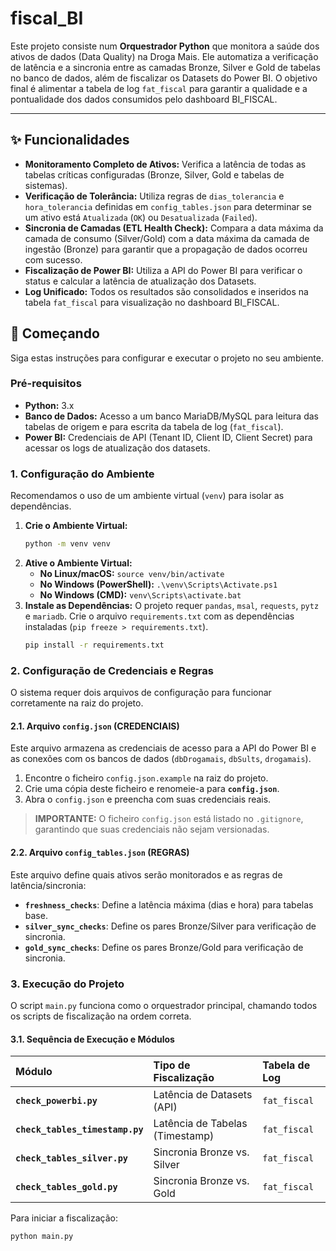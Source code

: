 # fiscal_BI

Este projeto consiste num **Orquestrador Python** que monitora a saúde dos ativos de dados (Data Quality) na Droga Mais. Ele automatiza a verificação de latência e a sincronia entre as camadas Bronze, Silver e Gold de tabelas no banco de dados, além de fiscalizar os Datasets do Power BI. O objetivo final é alimentar a tabela de log `fat_fiscal` para garantir a qualidade e a pontualidade dos dados consumidos pelo dashboard BI_FISCAL.

---

## ✨ Funcionalidades

- **Monitoramento Completo de Ativos:** Verifica a latência de todas as tabelas críticas configuradas (Bronze, Silver, Gold e tabelas de sistemas).
- **Verificação de Tolerância:** Utiliza regras de `dias_tolerancia` e `hora_tolerancia` definidas em `config_tables.json` para determinar se um ativo está `Atualizada` (`OK`) ou `Desatualizada` (`Failed`).
- **Sincronia de Camadas (ETL Health Check):** Compara a data máxima da camada de consumo (Silver/Gold) com a data máxima da camada de ingestão (Bronze) para garantir que a propagação de dados ocorreu com sucesso.
- **Fiscalização de Power BI:** Utiliza a API do Power BI para verificar o status e calcular a latência de atualização dos Datasets.
- **Log Unificado:** Todos os resultados são consolidados e inseridos na tabela `fat_fiscal` para visualização no dashboard BI_FISCAL.

## 🚀 Começando

Siga estas instruções para configurar e executar o projeto no seu ambiente.

### Pré-requisitos

* **Python:** 3.x
* **Banco de Dados:** Acesso a um banco MariaDB/MySQL para leitura das tabelas de origem e para escrita da tabela de log (`fat_fiscal`).
* **Power BI:** Credenciais de API (Tenant ID, Client ID, Client Secret) para acessar os logs de atualização dos datasets.

### 1. Configuração do Ambiente

Recomendamos o uso de um ambiente virtual (`venv`) para isolar as dependências.

1.  **Crie o Ambiente Virtual:**
    ```bash
    python -m venv venv
    ```
2.  **Ative o Ambiente Virtual:**
    * **No Linux/macOS:** `source venv/bin/activate`
    * **No Windows (PowerShell):** `.\venv\Scripts\Activate.ps1`
    * **No Windows (CMD):** `venv\Scripts\activate.bat`
3.  **Instale as Dependências:**
    O projeto requer `pandas`, `msal`, `requests`, `pytz` e `mariadb`. Crie o arquivo `requirements.txt` com as dependências instaladas (`pip freeze > requirements.txt`).
    ```bash
    pip install -r requirements.txt
    ```

### 2. Configuração de Credenciais e Regras

O sistema requer dois arquivos de configuração para funcionar corretamente na raiz do projeto.

#### 2.1. Arquivo `config.json` (CREDENCIAIS)

Este arquivo armazena as credenciais de acesso para a API do Power BI e as conexões com os bancos de dados (`dbDrogamais`, `dbSults`, `drogamais`).

1.  Encontre o ficheiro `config.json.example` na raiz do projeto.
2.  Crie uma cópia deste ficheiro e renomeie-a para **`config.json`**.
3.  Abra o `config.json` e preencha com suas credenciais reais.
> **IMPORTANTE:** O ficheiro `config.json` está listado no `.gitignore`, garantindo que suas credenciais não sejam versionadas.

#### 2.2. Arquivo `config_tables.json` (REGRAS)

Este arquivo define quais ativos serão monitorados e as regras de latência/sincronia:

* **`freshness_checks`**: Define a latência máxima (dias e hora) para tabelas base.
* **`silver_sync_checks`**: Define os pares Bronze/Silver para verificação de sincronia.
* **`gold_sync_checks`**: Define os pares Bronze/Gold para verificação de sincronia.

### 3. Execução do Projeto

O script `main.py` funciona como o orquestrador principal, chamando todos os scripts de fiscalização na ordem correta.

#### 3.1. Sequência de Execução e Módulos

| Módulo | Tipo de Fiscalização | Tabela de Log |
| :--- | :--- | :--- |
| **`check_powerbi.py`** | Latência de Datasets (API) | `fat_fiscal` |
| **`check_tables_timestamp.py`** | Latência de Tabelas (Timestamp) | `fat_fiscal` |
| **`check_tables_silver.py`** | Sincronia Bronze vs. Silver | `fat_fiscal` |
| **`check_tables_gold.py`** | Sincronia Bronze vs. Gold | `fat_fiscal` |

Para iniciar a fiscalização:

```bash
python main.py
```
